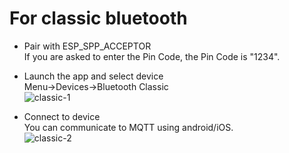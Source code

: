 # For classic bluetooth

- Pair with ESP_SPP_ACCEPTOR   
 If you are asked to enter the Pin Code, the Pin Code is "1234".   

- Launch the app and select device  
Menu->Devices->Bluetooth Classic   
![classic-1](https://github.com/nopnop2002/esp-idf-mqtt2bt/assets/6020549/1dbef296-173e-4a49-afce-5db27bae3968)

- Connect to device   
You can communicate to MQTT using android/iOS.   
![classic-2](https://github.com/nopnop2002/esp-idf-mqtt2bt/assets/6020549/29362c82-7042-40dd-85bf-3e06cd958ac6)

